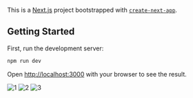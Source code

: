 This is a [Next.js](https://nextjs.org/) project bootstrapped with [`create-next-app`](https://github.com/vercel/next.js/tree/canary/packages/create-next-app).

## Getting Started

First, run the development server:

```bash
npm run dev
```

Open [http://localhost:3000](http://localhost:3000) with your browser to see the result.

![1](https://i.hizliresim.com/83fp0s7.jpg)
![2](https://i.hizliresim.com/fqy5r4h.jpg)
![3](https://i.hizliresim.com/pqcxvyd.jpg)
